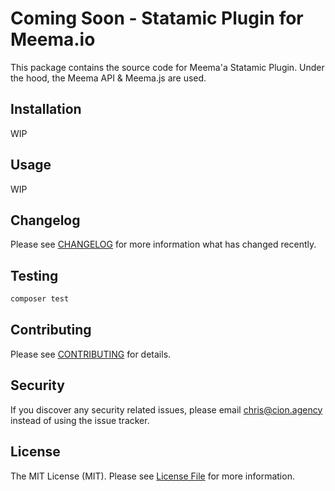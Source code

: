# Coming Soon - Statamic Plugin for Meema.io

This package contains the source code for Meema'a Statamic Plugin. Under the hood, the Meema API & Meema.js are used.

## Installation

WIP

## Usage

WIP

## Changelog

Please see [CHANGELOG](CHANGELOG.md) for more information what has changed recently.

## Testing

``` bash
composer test
```

## Contributing

Please see [CONTRIBUTING](CONTRIBUTING.md) for details.

## Security

If you discover any security related issues, please email chris@cion.agency instead of using the issue tracker.

## License

The MIT License (MIT). Please see [License File](LICENSE.md) for more information.
